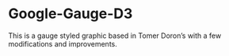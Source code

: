 # Google-Gauge-D3
This is a gauge styled graphic based in Tomer Doron’s with a few modifications and improvements. 
